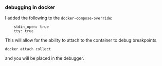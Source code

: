 ### debugging in docker

I added the following to the `docker-compose-override`:
```
    stdin_open: true
    tty: true
```

This will allow for the ability to attach to the container to debug
breakpoints.

`docker attach collect`

 and you will be placed in the debugger.
